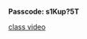 **Passcode: s1Kup?5T**


[class video](https://exeterlms.zoom.us/rec/share/KYK61wtylrPiMaewvVqssTnGfbhGVt4YcE7WN7JJr1ws5bzTPhDCqbZaD4ZyL9NT.-75rc2zeCzA9xZ0V)

